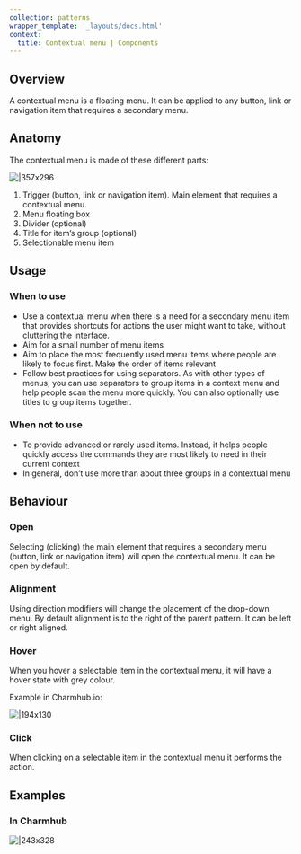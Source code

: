 ```yaml
---
collection: patterns
wrapper_template: '_layouts/docs.html'
context:
  title: Contextual menu | Components
---
```


## Overview

A contextual menu is a floating menu. It can be applied to any button, link or navigation item that requires a secondary menu.

## Anatomy

The contextual menu is made of these different parts:

![|357x296](https://assets.ubuntu.com/v1/746507e8-1.png)

1. Trigger (button, link or navigation item). Main element that requires a contextual menu.
2. Menu floating box
3. Divider (optional)
4. Title for item’s group (optional)
5. Selectionable menu item

## Usage

### When to use

- Use a contextual menu when there is a need for a secondary menu item that provides shortcuts for actions the user might want to take, without cluttering the interface.
- Aim for a small number of menu items
- Aim to place the most frequently used menu items where people are likely to focus first.
  Make the order of items relevant
- Follow best practices for using separators. As with other types of menus, you can use separators to group items in a context menu and help people scan the menu more quickly. You can also optionally use titles to group items together.

### When not to use

- To provide advanced or rarely used items. Instead, it helps people quickly access the commands they are most likely to need in their current context
- In general, don’t use more than about three groups in a contextual menu

## Behaviour

### Open

Selecting (clicking) the main element that requires a secondary menu (button, link or navigation item) will open the contextual menu. It can be open by default.

### Alignment

Using direction modifiers will change the placement of the drop-down menu. By default alignment is to the right of the parent pattern. It can be left or right aligned.

### Hover

When you hover a selectable item in the contextual menu, it will have a hover state with grey colour.

Example in Charmhub.io:

![|194x130](https://assets.ubuntu.com/v1/5aabe390-2.png)

### Click

When clicking on a selectable item in the contextual menu it performs the action.

## Examples

### In Charmhub

![|243x328](https://assets.ubuntu.com/v1/dec2af76-3.png)
